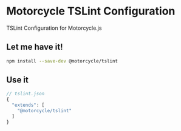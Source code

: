 # Motorcycle TSLint Configuration

TSLint Configuration for Motorcycle.js

## Let me have it!
```sh
npm install --save-dev @motorcycle/tslint
```

## Use it
```typescript
// tslint.json
{
  "extends": [
    "@motorcycle/tslint"
  ]
}
```
